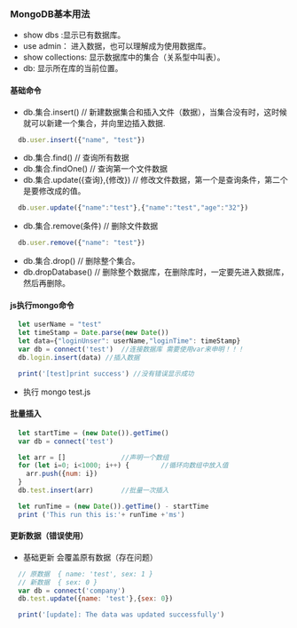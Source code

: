 ### MongoDB基本用法
 - show dbs :显示已有数据库。
 - use admin： 进入数据，也可以理解成为使用数据库。
 - show collections: 显示数据库中的集合（关系型中叫表）。
 - db: 显示所在库的当前位置。

#### 基础命令
- db.集合.insert()   // 新建数据集合和插入文件（数据），当集合没有时，这时候就可以新建一个集合，并向里边插入数据.
```javascript
  db.user.insert({"name", "test"})
```

- db.集合.find()     // 查询所有数据
- db.集合.findOne()  // 查询第一个文件数据
- db.集合.update({查询},{修改})   // 修改文件数据，第一个是查询条件，第二个是要修改成的值。
```javascript
  db.user.update({"name":"test"},{"name":"test","age":"32"})
```

- db.集合.remove(条件)  // 删除文件数据
```javascript
  db.user.remove({"name": "test"})
```
- db.集合.drop()       // 删除整个集合。
- db.dropDatabase()   // 删除整个数据库，在删除库时，一定要先进入数据库，然后再删除。

#### js执行mongo命令
```javascript
  let userName = "test"       
  let timeStamp = Date.parse(new Date())
  let data={"loginUnser": userName,"loginTime": timeStamp}
  var db = connect('test')  //连接数据库 需要使用var来申明！！！
  db.login.insert(data) //插入数据

  print('[test]print success') //没有错误显示成功
```
- 执行 mongo test.js

#### 批量插入
```javascript
  let startTime = (new Date()).getTime()
  var db = connect('test')

  let arr = []              //声明一个数组
  for (let i=0; i<1000; i++) {        //循环向数组中放入值
    arr.push({num: i})
  }
  db.test.insert(arr)       //批量一次插入

  let runTime = (new Date()).getTime() - startTime
  print ('This run this is:'+ runTime +'ms')
```

#### 更新数据（错误使用）
- 基础更新 会覆盖原有数据（存在问题）
```javascript
  // 原数据  { name: 'test', sex: 1 }
  // 新数据  { sex: 0 }
  var db = connect('company')
  db.test.update({name: 'test'},{sex: 0})

  print('[update]: The data was updated successfully')
```
